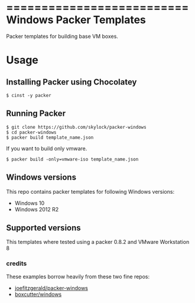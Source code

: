 ==========================
Windows Packer Templates
==========================

Packer templates for building base VM boxes.

Usage
=====

Installing Packer using Chocolatey
----------------------------------

    $ cinst -y packer

Running Packer
--------------



    $ git clone https://github.com/skylock/packer-windows
    $ cd packer-windows
    $ packer build template_name.json


If you want to build only vmware.



    $ packer build -only=vmware-iso template_name.json

Windows versions
-----------------

This repo contains packer templates for following Windows versions:

- Windows 10
- Windows 2012 R2


Supported versions
------------------

This templates where tested using a packer 0.8.2 and VMware Workstation 8

### credits

These examples borrow heavily from these two fine repos:

- [joefitzgerald/packer-windows](https://github.com/joefitzgerald/packer-windows)
- [boxcutter/windows](https://github.com/boxcutter/windows)
